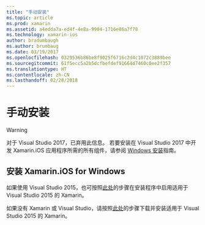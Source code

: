 ```yaml
---
title: "手动安装"
ms.topic: article
ms.prod: xamarin
ms.assetid: a4edda7a-ed4f-4e8a-9904-1716e86a7f78
ms.technology: xamarin-ios
author: bradumbaugh
ms.author: brumbaug
ms.date: 03/19/2017
ms.openlocfilehash: 0329536b86be8f9025f6716c2d4c1072c3889bee
ms.sourcegitcommit: 61f5ecc5a2b5dcfbefdef91664d7460c0ee2f357
ms.translationtype: HT
ms.contentlocale: zh-CN
ms.lasthandoff: 02/28/2018
---
```

# <a name="manual-installation"></a>手动安装

> [!WARNING]
> 对于 Visual Studio 2017，已弃用此信息。 若要安装在 Visual Studio 2017 中开发 Xamarin.iOS 应用程序所需的所有组件，请参阅 [Windows 安装](~/ios/get-started/installation/windows/index.md#windowsinstallation)指南。

## <a name="install-xamarinios-for-windows"></a>安装 Xamarin.iOS for Windows

如果使用 Visual Studio 2015，也可按照[此处](https://msdn.microsoft.com/en-us/library/mt488769.aspx#Anchor_4)的步骤在安装程序中启用适用于 Visual Studio 2015 的 Xamarin。

如果没有 Xamarin 或 Visual Studio，请按照[此处](https://msdn.microsoft.com/en-us/library/mt613162.aspx)的步骤下载并安装适用于 Visual Studio 2015 的 Xamarin。
